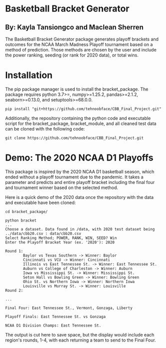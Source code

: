 # Basketball Bracket Generator
## By: Kayla Tansiongco and Maclean Sherren

The Basketball Bracket Generator package generates playoff brackets and outcomes for the NCAA March Madness Playoff tournament based on a method of prediction. Those methods are chosen by the user and include the power ranking, seeding (or rank for 2020 data), or total wins.

# Installation

The pip package manager is used to install the bracket_package. The package requires python 3.7>=, numpy>=1.25.2, 
pandas>=2.1.2, seaborn>=0.13.0, and setuptools>=68.0.0.

```console
pip install "git+https://github.com/tehnoobface/CBB_Final_Project.git"
```

Additionally, the repository containing the python code and executable script for the bracket_package, bracket_module, and all cleaned test data can be cloned with the following code:

```console
git clone https://github.com/tehnoobface/CBB_Final_Project.git
```

# Demo: The 2020 NCAA D1 Playoffs

This package is inspired by the 2020 NCAA D1 basketball season, which ended without a playoff tournament due to the pandemic. It takes a parameter and predicts and entire playoff bracket including the final four and tournament winner based on the selected method.

Here is a quick demo of the 2020 data once the repository with the data and executable have been cloned:
```console
cd bracket_package/

python bracket
...
Choose a dataset. Data found in /data, with 2020 test dataset being ../data/cbb20.csv : data/cbb20.csv
Select Ranking Method; POWER, RANK, WIN, SEED? Win
Enter the Playoff Bracket Year (ex. '2020'): 2020

Round 1:
        Baylor vs Texas Southern -> Winner: Baylor
        Cincinnati vs VCU -> Winner: Cincinnati
        Illinois vs East Tennessee St. -> Winner: East Tennessee St.
        Auburn vs College of Charleston -> Winner: Auburn
        Iowa vs Mississippi St. -> Winner: Mississippi St.
        Seton Hall vs Bowling Green -> Winner: Bowling Green
        Ohio St. vs Northern Iowa -> Winner: Northern Iowa
        Louisville vs Murray St. -> Winner: Louisville
Round 2:

...

Final Four: East Tennessee St., Vermont, Gonzaga, Liberty

Playoff Finals: East Tennessee St. vs Gonzaga

NCAA D1 Division Champs: East Tennessee St.
```

The output is cut here to save space, but the display would include each region's rounds, 1-4, with each returning a team to send to the Final Four.
